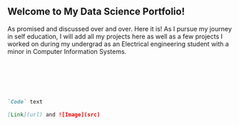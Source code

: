 ## Welcome to My Data Science Portfolio!

As promised and discussed over and over. Here it is! As I pursue my journey in self education, 
I will add all my projects here as well as a few projects I worked on during my undergrad as an 
Electrical engineering student with a minor in Computer Information Systems.

```markdown






`Code` text

[Link](url) and ![Image](src)
```



